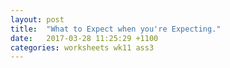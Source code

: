 ```yaml
---
layout: post
title:  "What to Expect when you're Expecting."
date:   2017-03-28 11:25:29 +1100
categories: worksheets wk11 ass3
---
```




